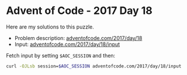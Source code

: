 # Advent of Code - 2017 Day 18
Here are my solutions to this puzzle.

* Problem description: [adventofcode.com/2017/day/18](https://adventofcode.com/2017/day/18)
* Input: [adventofcode.com/2017/day/18/input](https://adventofcode.com/2017/day/18/input)

Fetch input by setting `$AOC_SESSION` and then:
```bash
curl -OJLsb session=$AOC_SESSION adventofcode.com/2017/day/18/input
```
